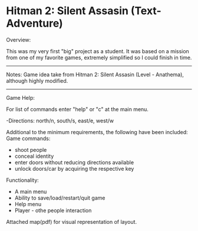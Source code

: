 # Hitman 2: Silent Assasin (Text-Adventure)

Overview: 

This was my very first "big" project as a student. It was based on a mission from one of my favorite games, extremely simplified so I could finish in time. 

---------------

Notes: Game idea take from Hitman 2: Silent Assasin (Level - Anathema), although highly modified.

---------------

Game Help:

For list of commands enter "help" or "c" at the main menu.

-Directions: north/n, south/s, east/e, west/w

Additional to the minimum requirements, the following have been included:
Game commands:
- shoot people
- conceal identity
- enter doors without reducing directions available
- unlock doors/car by acquiring the respective key

Functionality:
- A main menu
- Ability to save/load/restart/quit game
- Help menu
- Player - othe people interaction

Attached map(pdf) for visual representation of layout.
